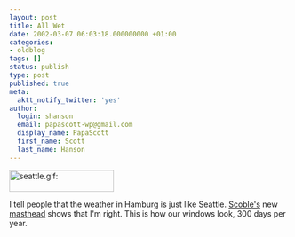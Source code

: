```yaml
---
layout: post
title: All Wet
date: 2002-03-07 06:03:18.000000000 +01:00
categories:
- oldblog
tags: []
status: publish
type: post
published: true
meta:
  aktt_notify_twitter: 'yes'
author:
  login: shanson
  email: papascott-wp@gmail.com
  display_name: PapaScott
  first_name: Scott
  last_name: Hanson
---
```

<p><a href="http://radio.weblogs.com/0001011/"><img src="https://www.papascott.de/wordpress/wp-content/uploads/2002/03/seattle.gif" height="39" width="188" border="0" alt="seattle.gif: " /></a></p>
<p>I tell people that the weather in Hamburg is just like Seattle. <a href="http://radio.weblogs.com/0001011/">Scoble's</a> new <a href="http://radio.weblogs.com/0001011/2002/03/06.html#a1057">masthead</a> shows that I'm right. This is how our windows look, 300 days per year.</p>

